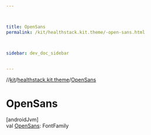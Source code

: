 ```yaml
---



title: OpenSans
permalink: /kit/healthstack.kit.theme/-open-sans.html



sidebar: dev_doc_sidebar


---
```




//[kit](/kit.html)/[healthstack.kit.theme](index.html)/[OpenSans](-open-sans.html)



# OpenSans



[androidJvm]\
val [OpenSans](-open-sans.html): FontFamily






